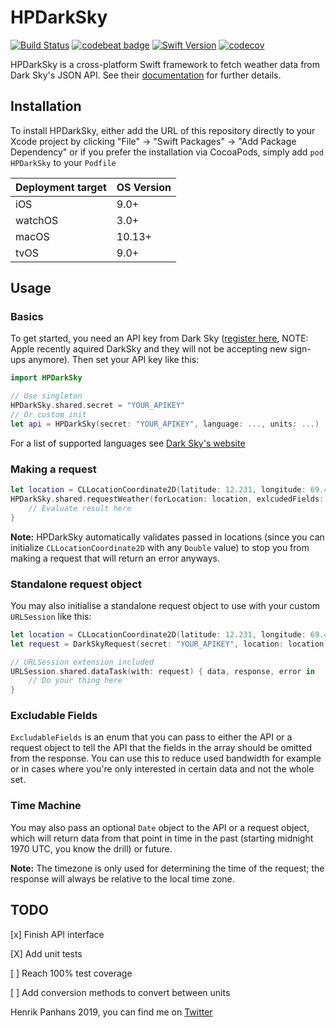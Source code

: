# HPDarkSky

[![Build Status](https://app.bitrise.io/app/3d3e9cae671ba5f6/status.svg?token=1SVKd2hSxM3GGwje1seumg&branch=master)](https://app.bitrise.io/app/3d3e9cae671ba5f6)
[![codebeat badge](https://codebeat.co/badges/f91a08f5-38ec-4d14-b25e-df2d380be4a4)](https://codebeat.co/projects/github-com-henrik-dmg-hpdarksky-master)
[![Swift Version](https://img.shields.io/badge/Swift-5.1-orange)](https://img.shields.io/badge/Swift-5.1-orange)
[![codecov](https://codecov.io/gh/henrik-dmg/HPDarkSky/branch/master/graph/badge.svg)](https://codecov.io/gh/henrik-dmg/HPDarkSky)

HPDarkSky is a cross-platform Swift framework to fetch weather data from Dark Sky's JSON API. See their [documentation](https://darksky.net/dev) for further details.

## Installation

To install HPDarkSky, either add the URL of this repository directly to your Xcode project by clicking "File" -> "Swift Packages" -> "Add Package Dependency" or if you prefer the installation via CocoaPods, simply add `pod HPDarkSky` to your `Podfile`

|Deployment target   | OS Version  |
|--------------------|:------------|
| iOS                |     9.0+    |
| watchOS            |     3.0+    |
| macOS              |     10.13+  |
| tvOS                | 9.0+ |

## Usage
### Basics
To get started, you need an API key from Dark Sky ([register here](https://darksky.net/dev/register), NOTE: Apple recently aquired DarkSky and they will not be accepting new sign-ups anymore). Then set your API key like this:
```swift
import HPDarkSky

// Use singleton
HPDarkSky.shared.secret = "YOUR_APIKEY"
// Or custom init
let api = HPDarkSky(secret: "YOUR_APIKEY", language: ..., units: ...)
```
For a list of supported languages see [Dark Sky's website](https://darksky.net/dev/docs)

### Making a request
```swift
let location = CLLocationCoordinate2D(latitude: 12.231, longitude: 69.420)
HPDarkSky.shared.requestWeather(forLocation: location, exlcudedFields: [.hourly]) { result in
	// Evaluate result here
}
```
**Note:** HPDarkSky automatically validates passed in locations (since you can initialize `CLLocationCoordinate2D` with any `Double` value) to stop you from making a request that will return an error anyways.

### Standalone request object
You may also initialise a standalone request object to use with your custom `URLSession` like this:
```swift
let location = CLLocationCoordinate2D(latitude: 12.231, longitude: 69.420)
let request = DarkSkyRequest(secret: "YOUR_APIKEY", location: location)

// URLSession extension included
URLSession.shared.dataTask(with: request) { data, response, error in
	// Do your thing here
}
```

### Excludable Fields
`ExcludableFields` is an enum that you can pass to either the API or a request object to tell the API that the fields in the array should be omitted from the response. You can use this to reduce used bandwidth for example or in cases where you're only interested in certain data and not the whole set.

### Time Machine

You may also pass an optional `Date` object to the API or a request object, which will return data from that point in time in the past (starting midnight 1970 UTC, you know the drill) or future.

**Note:** The timezone is only used for determining the time of the request; the response will always be relative to the local time zone.



## TODO

[x] Finish API interface

[X] Add unit tests

[ ] Reach 100% test coverage

[ ] Add conversion methods to convert between units



Henrik Panhans 2019, you can find me on [Twitter](https//twitter.com/henrik_dmg)